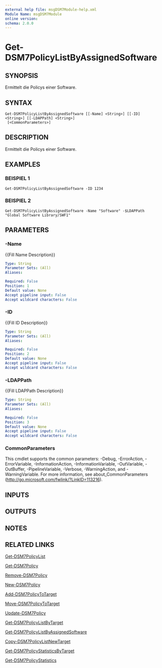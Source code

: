 ```yaml
---
external help file: msgDSM7Module-help.xml
Module Name: msgDSM7Module
online version:
schema: 2.0.0
---
```


# Get-DSM7PolicyListByAssignedSoftware

## SYNOPSIS
Ermittelt die Policys einer Software.

## SYNTAX

```
Get-DSM7PolicyListByAssignedSoftware [[-Name] <String>] [[-ID] <String>] [[-LDAPPath] <String>]
 [<CommonParameters>]
```

## DESCRIPTION
Ermittelt die Policys einer Software.

## EXAMPLES

### BEISPIEL 1
```
Get-DSM7PolicyListByAssignedSoftware -ID 1234
```

### BEISPIEL 2
```
Get-DSM7PolicyListByAssignedSoftware -Name "Software" -$LDAPPath "Global Software Library/SWF1"
```

## PARAMETERS

### -Name
{{Fill Name Description}}

```yaml
Type: String
Parameter Sets: (All)
Aliases:

Required: False
Position: 1
Default value: None
Accept pipeline input: False
Accept wildcard characters: False
```

### -ID
{{Fill ID Description}}

```yaml
Type: String
Parameter Sets: (All)
Aliases:

Required: False
Position: 2
Default value: None
Accept pipeline input: False
Accept wildcard characters: False
```

### -LDAPPath
{{Fill LDAPPath Description}}

```yaml
Type: String
Parameter Sets: (All)
Aliases:

Required: False
Position: 3
Default value: None
Accept pipeline input: False
Accept wildcard characters: False
```

### CommonParameters
This cmdlet supports the common parameters: -Debug, -ErrorAction, -ErrorVariable, -InformationAction, -InformationVariable, -OutVariable, -OutBuffer, -PipelineVariable, -Verbose, -WarningAction, and -WarningVariable. For more information, see about_CommonParameters (http://go.microsoft.com/fwlink/?LinkID=113216).

## INPUTS

## OUTPUTS

## NOTES

## RELATED LINKS

[Get-DSM7PolicyList]()

[Get-DSM7Policy]()

[Remove-DSM7Policy]()

[New-DSM7Policy]()

[Add-DSM7PolicyToTarget]()

[Move-DSM7PolicyToTarget]()

[Update-DSM7Policy]()

[Get-DSM7PolicyListByTarget]()

[Get-DSM7PolicyListByAssignedSoftware]()

[Copy-DSM7PolicyListNewTarget]()

[Get-DSM7PolicyStatisticsByTarget]()

[Get-DSM7PolicyStatistics]()

